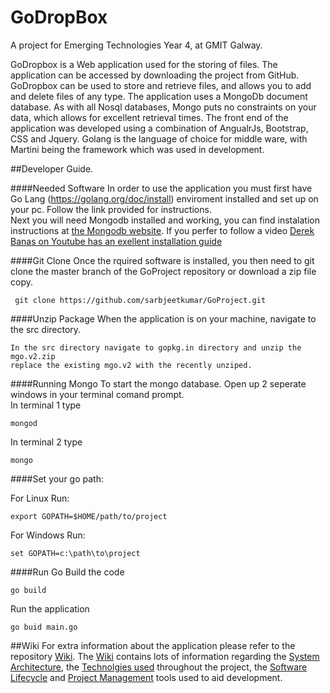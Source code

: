 
# GoDropBox
A project for Emerging Technologies Year 4, at GMIT Galway.

GoDropbox is a Web application used for the storing of files. The application can be accessed by downloading the project from GitHub. GoDropbox can be used to store and retrieve files, and allows you to add and delete files of any type. The application uses a MongoDb document database. As with all Nosql databases, Mongo puts no constraints on your data, which allows for excellent retrieval times. The front end of the application was developed using a combination of AngualrJs, Bootstrap, CSS and Jquery. Golang is the language of choice for middle ware, with Martini being the framework which was used in development.

##Developer Guide. 

####Needed Software
In order to use the application you must first have Go Lang (<https://golang.org/doc/install>) enviroment installed and set up on your pc. Follow the link provided for instructions.  
Next you will need Mongodb installed and working, you can find instalation instructions at [the Mongodb website]( https://www.mongodb.com/download-center?jmp=nav#community). If you perfer to follow a video [Derek Banas on Youtube has an exellent installation guide](https://www.youtube.com/watch?v=-0X8mr6Q8Ew&list=PLGLfVvz_LVvRfdt8_W0dV311Xa8SayfCY&index=1&t=172s)  

####Git Clone
Once the rquired software is installed, you then need to git clone the master branch of the GoProject repository or download a zip file copy.
```
 git clone https://github.com/sarbjeetkumar/GoProject.git
```
####Unzip Package
When the application is on your machine, navigate to the src directory. 
```
In the src directory navigate to gopkg.in directory and unzip the mgo.v2.zip
replace the existing mgo.v2 with the recently unziped.
```
####Running Mongo
To start the mongo database. Open up 2 seperate windows in your terminal comand prompt.  
In terminal 1 type
```
mongod
```
In terminal 2 type
```
mongo
```

####Set your go path:

For Linux Run:

```
export GOPATH=$HOME/path/to/project

```
For Windows Run:
```
set GOPATH=c:\path\to\project
```

####Run Go 
Build the code 
```
go build
```
Run the application 
```
go buid main.go
```
##Wiki
For extra information about the application please refer to the repository [Wiki](https://github.com/sarbjeetkumar/GoProject/wiki). The
[Wiki](https://github.com/sarbjeetkumar/GoProject/wiki) contains lots of information regarding the [System Architecture](https://github.com/sarbjeetkumar/GoProject/wiki/3.-System-Architecture), the [Technolgies used](https://github.com/sarbjeetkumar/GoProject/wiki/2.-Technologies) throughout the project, the [Software Lifecycle](https://github.com/sarbjeetkumar/GoProject/wiki/4.-Software-Lifecycle) and [Project Management](https://github.com/sarbjeetkumar/GoProject/wiki/5.-Project-Management) tools used to aid development. 
